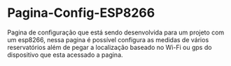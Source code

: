 # Pagina-Config-ESP8266
Pagina de configuração que está sendo desenvolvida para um projeto com um esp8266, nessa pagina é possível configura as medidas de vários reservatórios além de pegar a localização baseado no Wi-Fi ou gps do dispositivo que esta acessado a pagina.
